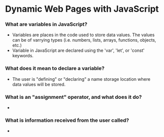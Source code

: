 # Dynamic Web Pages with JavaScript

### What are variables in JavaScript?
- Variables are places in the code used to store data values. The values can be of varrying types (i.e. numbers, lists, arrays, functions, objects, etc.)
- Variable in JavaScript are declared using the 'var', 'let', or 'const' keywords.

### What does it mean to declare a variable?
- The user is "defining" or "declaring" a name storage location where data values will be stored. 

### What is an "assignment" operator, and what does it do?
-

### What is information received from the user called?
-